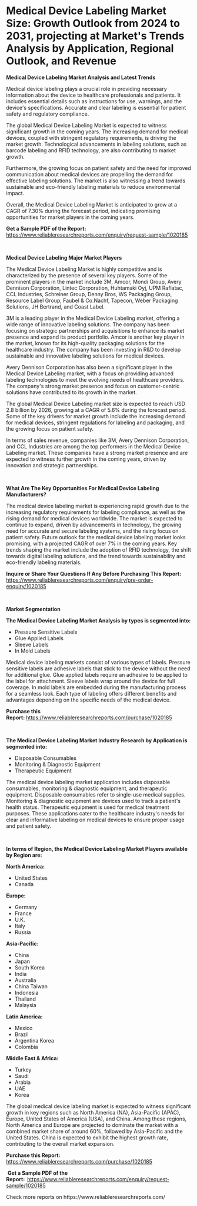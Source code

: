 <p><h1>Medical Device Labeling Market Size: Growth Outlook from 2024 to 2031, projecting at Market's Trends Analysis by Application, Regional Outlook, and Revenue</h1></p><p><strong>Medical Device Labeling Market Analysis and Latest Trends</strong></p>
<p><p>Medical device labeling plays a crucial role in providing necessary information about the device to healthcare professionals and patients. It includes essential details such as instructions for use, warnings, and the device's specifications. Accurate and clear labeling is essential for patient safety and regulatory compliance.</p><p>The global Medical Device Labeling Market is expected to witness significant growth in the coming years. The increasing demand for medical devices, coupled with stringent regulatory requirements, is driving the market growth. Technological advancements in labeling solutions, such as barcode labeling and RFID technology, are also contributing to market growth.</p><p>Furthermore, the growing focus on patient safety and the need for improved communication about medical devices are propelling the demand for effective labeling solutions. The market is also witnessing a trend towards sustainable and eco-friendly labeling materials to reduce environmental impact.</p><p>Overall, the Medical Device Labeling Market is anticipated to grow at a CAGR of 7.30% during the forecast period, indicating promising opportunities for market players in the coming years.</p></p>
<p><strong>Get a Sample PDF of the Report:&nbsp;</strong> <a href="https://www.reliableresearchreports.com/enquiry/request-sample/1020185">https://www.reliableresearchreports.com/enquiry/request-sample/1020185</a></p>
<p>&nbsp;</p>
<p><strong>Medical Device Labeling Major Market Players</strong></p>
<p><p>The Medical Device Labeling Market is highly competitive and is characterized by the presence of several key players. Some of the prominent players in the market include 3M, Amcor, Mondi Group, Avery Dennison Corporation, Lintec Corporation, Huhtamaki Oyj, UPM Raflatac, CCL Industries, Schreiner Group, Denny Bros, WS Packaging Group, Resource Label Group, Faubel & Co.Nachf, Tapecon, Weber Packaging Solutions, JH Bertrand, and Coast Label.</p><p>3M is a leading player in the Medical Device Labeling market, offering a wide range of innovative labeling solutions. The company has been focusing on strategic partnerships and acquisitions to enhance its market presence and expand its product portfolio. Amcor is another key player in the market, known for its high-quality packaging solutions for the healthcare industry. The company has been investing in R&D to develop sustainable and innovative labeling solutions for medical devices.</p><p>Avery Dennison Corporation has also been a significant player in the Medical Device Labeling market, with a focus on providing advanced labeling technologies to meet the evolving needs of healthcare providers. The company's strong market presence and focus on customer-centric solutions have contributed to its growth in the market.</p><p>The global Medical Device Labeling market size is expected to reach USD 2.8 billion by 2026, growing at a CAGR of 5.6% during the forecast period. Some of the key drivers for market growth include the increasing demand for medical devices, stringent regulations for labeling and packaging, and the growing focus on patient safety.</p><p>In terms of sales revenue, companies like 3M, Avery Dennison Corporation, and CCL Industries are among the top performers in the Medical Device Labeling market. These companies have a strong market presence and are expected to witness further growth in the coming years, driven by innovation and strategic partnerships.</p></p>
<p>&nbsp;</p>
<p><strong>What Are The Key Opportunities For Medical Device Labeling Manufacturers?</strong></p>
<p><p>The medical device labeling market is experiencing rapid growth due to the increasing regulatory requirements for labeling compliance, as well as the rising demand for medical devices worldwide. The market is expected to continue to expand, driven by advancements in technology, the growing need for accurate and secure labeling systems, and the rising focus on patient safety. Future outlook for the medical device labeling market looks promising, with a projected CAGR of over 7% in the coming years. Key trends shaping the market include the adoption of RFID technology, the shift towards digital labeling solutions, and the trend towards sustainability and eco-friendly labeling materials.</p></p>
<p><strong>Inquire or Share Your Questions If Any Before Purchasing This Report:</strong> <a href="https://www.reliableresearchreports.com/enquiry/pre-order-enquiry/1020185">https://www.reliableresearchreports.com/enquiry/pre-order-enquiry/1020185</a></p>
<p>&nbsp;</p>
<p><strong>Market Segmentation</strong></p>
<p><strong>The Medical Device Labeling Market Analysis by types is segmented into:</strong></p>
<p><ul><li>Pressure Sensitive Labels</li><li>Glue Applied Labels</li><li>Sleeve Labels</li><li>In Mold Labels</li></ul></p>
<p><p>Medical device labeling markets consist of various types of labels. Pressure sensitive labels are adhesive labels that stick to the device without the need for additional glue. Glue applied labels require an adhesive to be applied to the label for attachment. Sleeve labels wrap around the device for full coverage. In mold labels are embedded during the manufacturing process for a seamless look. Each type of labeling offers different benefits and advantages depending on the specific needs of the medical device.</p></p>
<p><strong>Purchase this Report:&nbsp;</strong><a href="https://www.reliableresearchreports.com/purchase/1020185">https://www.reliableresearchreports.com/purchase/1020185</a></p>
<p>&nbsp;</p>
<p><strong>The Medical Device Labeling Market Industry Research by Application is segmented into:</strong></p>
<p><ul><li>Disposable Consumables</li><li>Monitoring & Diagnostic Equipment</li><li>Therapeutic Equipment</li></ul></p>
<p><p>The medical device labeling market application includes disposable consumables, monitoring & diagnostic equipment, and therapeutic equipment. Disposable consumables refer to single-use medical supplies. Monitoring & diagnostic equipment are devices used to track a patient's health status. Therapeutic equipment is used for medical treatment purposes. These applications cater to the healthcare industry's needs for clear and informative labeling on medical devices to ensure proper usage and patient safety.</p></p>
<p>&nbsp;</p>
<p><strong>In terms of Region, the Medical Device Labeling Market Players available by Region are:</strong></p>
<p>
    <p> <strong> North America: </strong>
        <ul>
            <li>United States</li>
            <li>Canada</li>
        </ul>
        </p> 
    <p> <strong> Europe: </strong>
        <ul>
            <li>Germany</li>
            <li>France</li>
            <li>U.K.</li>
            <li>Italy</li>
            <li>Russia</li>
        </ul>
        </p> 
    <p> <strong> Asia-Pacific: </strong>
        <ul>
            <li>China</li>
            <li>Japan</li>
            <li>South Korea</li>
            <li>India</li>
            <li>Australia</li>
            <li>China Taiwan</li>
            <li>Indonesia</li>
            <li>Thailand</li>
            <li>Malaysia</li>
        </ul>
        </p> 
    <p> <strong> Latin America: </strong>
        <ul>
            <li>Mexico</li>
            <li>Brazil</li>
            <li>Argentina Korea</li>
            <li>Colombia</li>
        </ul>
        </p> 
    <p> <strong> Middle East & Africa: </strong>
        <ul>
            <li>Turkey</li>
            <li>Saudi</li>
            <li>Arabia</li>
            <li>UAE</li>
            <li>Korea</li>
        </ul>
    </p>
    </p>
<p><p>The global medical device labeling market is expected to witness significant growth in key regions such as North America (NA), Asia-Pacific (APAC), Europe, United States of America (USA), and China. Among these regions, North America and Europe are projected to dominate the market with a combined market share of around 60%, followed by Asia-Pacific and the United States. China is expected to exhibit the highest growth rate, contributing to the overall market expansion.</p></p>
<p><strong>Purchase this Report: </strong><a href="https://www.reliableresearchreports.com/purchase/1020185">https://www.reliableresearchreports.com/purchase/1020185</a></p>
<p>&nbsp;<strong>Get a Sample PDF of the Report:&nbsp;&nbsp;</strong><a href="https://www.reliableresearchreports.com/enquiry/request-sample/1020185">https://www.reliableresearchreports.com/enquiry/request-sample/1020185</a></p>
<p><strong></strong></p>
<p>Check more reports on https://www.reliableresearchreports.com/</p>